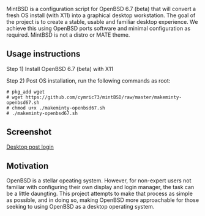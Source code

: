 MintBSD is a configuration script for OpenBSD 6.7 (beta) that will convert a fresh OS install (with X11) into a graphical desktop workstation.  The goal of the project is to create a stable, usable and familiar desktop experience.  We achieve this using OpenBSD ports software and minimal configuration as required.  MintBSD is not a distro or MATE theme.  

## Usage instructions
Step 1) Install OpenBSD 6.7 (beta) with X11

Step 2) Post OS installation, run the following commands as root:
```
# pkg_add wget
# wget https://github.com/cymric73/mintBSD/raw/master/makeminty-openbsd67.sh
# chmod u+x ./makeminty-openbsd67.sh
# ./makeminty-openbsd67.sh
```

## Screenshot
[Desktop post login](https://github.com/cymric73/mintBSD/blob/master/mintbsd-screenshot.PNG "mintBSD desktop")

## Motivation
OpenBSD is a stellar opeating system.  However, for non-expert users not familiar with configuring their own display and login manager, the task can be a little daungting.  This project attempts to make that process as simple as possible, and in doing so, making OpenBSD more approachable for those seeking to using OpenBSD as a desktop operating system.
